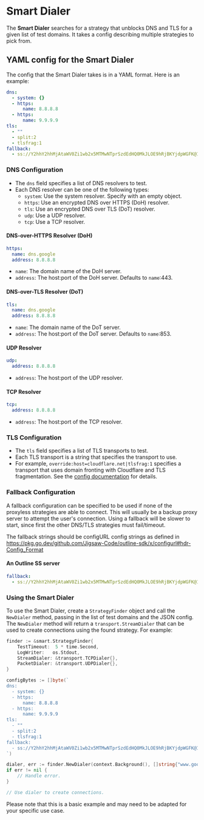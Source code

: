 # Smart Dialer

The **Smart Dialer** searches for a strategy that unblocks DNS and TLS for a given list of test domains. It takes a config describing multiple strategies to pick from.

## YAML config for the Smart Dialer

The config that the Smart Dialer takes is in a YAML format. Here is an example:

```yaml
dns:
  - system: {}
  - https:
      name: 8.8.8.8
  - https:
      name: 9.9.9.9
tls:
  - ""
  - split:2
  - tlsfrag:1
fallback:
  - ss://Y2hhY2hhMjAtaWV0Zi1wb2x5MTMwNTprSzdEdHQ0MkJLOE9hRjBKYjdpWGFK@1.2.3.4:9953/?outline=1
```

### DNS Configuration

*   The `dns` field specifies a list of DNS resolvers to test.
*   Each DNS resolver can be one of the following types:
    *   `system`: Use the system resolver. Specify with an empty object.
    *   `https`: Use an encrypted DNS over HTTPS (DoH) resolver.
    *   `tls`: Use an encrypted DNS over TLS (DoT) resolver.
    *   `udp`: Use a UDP resolver.
    *   `tcp`: Use a TCP resolver.

#### DNS-over-HTTPS Resolver (DoH)

```yaml
https:
  name: dns.google
  address: 8.8.8.8
```

*   `name`: The domain name of the DoH server.
*   `address`: The host:port of the DoH server. Defaults to `name`:443.

#### DNS-over-TLS Resolver (DoT)

```yaml
tls:
  name: dns.google
  address: 8.8.8.8
```

*   `name`: The domain name of the DoT server.
*   `address`: The host:port of the DoT server. Defaults to `name`:853.

#### UDP Resolver

```yaml
udp:
  address: 8.8.8.8
```

*   `address`: The host:port of the UDP resolver.

#### TCP Resolver

```yaml
tcp:
  address: 8.8.8.8
```

*   `address`: The host:port of the TCP resolver.

### TLS Configuration

*   The `tls` field specifies a list of TLS transports to test.
*   Each TLS transport is a string that specifies the transport to use.
*   For example, `override:host=cloudflare.net|tlsfrag:1` specifies a transport that uses domain fronting with Cloudflare and TLS fragmentation. See the [config documentation](https://pkg.go.dev/github.com/Jigsaw-Code/outline-sdk/x/configurl#hdr-Config_Format) for details.

### Fallback Configuration

A fallback configuration can be specified to be used if none of the proxyless strategies are able to connect. This will usually be a backup proxy server to attempt the user's connection. Using a fallback will be slower to start, since first the other DNS/TLS strategies must fail/timeout.

The fallback strings should be configURL config strings as defined in https://pkg.go.dev/github.com/Jigsaw-Code/outline-sdk/x/configurl#hdr-Config_Format

#### An Outline SS server

```yaml
fallback:
  - ss://Y2hhY2hhMjAtaWV0Zi1wb2x5MTMwNTprSzdEdHQ0MkJLOE9hRjBKYjdpWGFK@1.2.3.4:9953/?outline=1
```

### Using the Smart Dialer

To use the Smart Dialer, create a `StrategyFinder` object and call the `NewDialer` method, passing in the list of test domains and the JSON config. The `NewDialer` method will return a `transport.StreamDialer` that can be used to create connections using the found strategy. For example:

```go
finder := &smart.StrategyFinder{
    TestTimeout:  5 * time.Second,
    LogWriter:   os.Stdout,
    StreamDialer: &transport.TCPDialer{},
    PacketDialer: &transport.UDPDialer{},
}

configBytes := []byte(`
dns:
  - system: {}
  - https:
      name: 8.8.8.8
  - https:
      name: 9.9.9.9
tls:
  - ""
  - split:2
  - tlsfrag:1
fallback:
  - ss://Y2hhY2hhMjAtaWV0Zi1wb2x5MTMwNTprSzdEdHQ0MkJLOE9hRjBKYjdpWGFK@1.2.3.4:9953/?outline=1
`)

dialer, err := finder.NewDialer(context.Background(), []string{"www.google.com"}, configBytes)
if err != nil {
    // Handle error.
}

// Use dialer to create connections.
```

Please note that this is a basic example and may need to be adapted for your specific use case.
